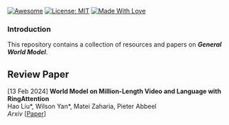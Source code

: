 [![Awesome](https://cdn.rawgit.com/sindresorhus/awesome/d7305f38d29fed78fa85652e3a63e154dd8e8829/media/badge.svg)](https://github.com/hee9joon/Awesome-Diffusion-Models) 
[![License: MIT](https://img.shields.io/badge/License-MIT-green.svg)](https://opensource.org/licenses/MIT)
[![Made With Love](https://img.shields.io/badge/Made%20With-Love-red.svg)](https://github.com/chetanraj/awesome-github-badges)

### Introduction
This repository contains a collection of resources and papers on ***General World Model***.

## Review Paper
[13 Feb 2024] **World Model on Million-Length Video and Language with RingAttention** \
Hao Liu*,  Wilson Yan*,  Matei Zaharia,  Pieter Abbeel  \
*Arxiv* [[Paper](https://arxiv.org/abs/2402.08268)]
